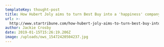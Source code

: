 ```yaml
---
templateKey: thought-post
title: How Hubert Joly aims to turn Best Buy into a 'happiness' company
url: >-
  http://www.startribune.com/how-hubert-joly-aims-to-turn-best-buy-into-a-happiness-company/504230112/
author: Jackie Crosby
date: 2019-01-15T15:26:19.206Z
image: /uploads/ows_15472420504237.jpg
---
```


